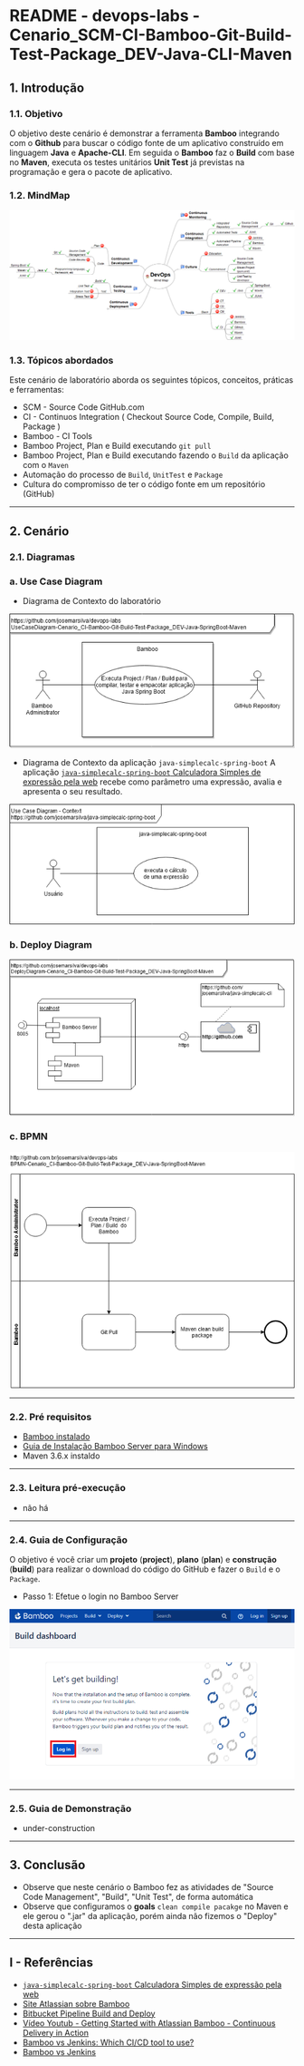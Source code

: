 # README - devops-labs - Cenario_SCM-CI-Bamboo-Git-Build-Test-Package_DEV-Java-CLI-Maven

## 1. Introdução

### 1.1. Objetivo
O objetivo deste cenário é demonstrar a ferramenta **Bamboo** integrando com o **Github** para buscar o código fonte de um aplicativo construído em linguagem **Java** e **Apache-CLI**. Em seguida o **Bamboo** faz o **Build** com base no **Maven**, executa os testes unitários **Unit Test** já previstas na programação e gera o pacote de aplicativo.

### 1.2. MindMap
![MindMap DevOps SCM-CI-Bamboo-Git-Build-Test-Package_DEV-Java-Cli-Maven.png](doc/MindMap%20DevOps%20SCM-CI-Bamboo-Git-Build-Test-Package_DEV-Java-Cli-Maven.png)


### 1.3. Tópicos abordados
Este cenário de laboratório aborda os seguintes tópicos, conceitos, práticas e ferramentas:
* SCM - Source Code GitHub.com
* CI - Continuos Integration ( Checkout Source Code, Compile, Build, Package )
* Bamboo - CI Tools
* Bamboo Project, Plan e Build executando `git pull`
* Bamboo Project, Plan e Build executando  fazendo o `Build` da aplicação com o `Maven`
* Automação do processo de `Build`, `UnitTest` e `Package`
* Cultura do compromisso de ter o código fonte em um repositório (GitHub)

---
## 2. Cenário

### 2.1. Diagramas 

### a. Use Case Diagram

* Diagrama de Contexto do laboratório

![UseCaseDiagram-Cenario_CI-Bamboo-Git-Build-Test-Package_DEV-Java-SpringBoot-Maven.png](doc/UseCaseDiagram-Cenario_CI-Bamboo-Git-Build-Test-Package_DEV-Java-SpringBoot-Maven.png)

* Diagrama de Contexto da aplicação `java-simplecalc-spring-boot`
A aplicação [`java-simplecalc-spring-boot` Calculadora Simples de expressão pela web](https://github.com/josemarsilva/java-simplecalc-spring-boot) recebe como parâmetro uma expressão, avalia e apresenta o seu resultado.

![java-simplecalc-spring-boot-UseCaseDiagram-Context.png](https://github.com/josemarsilva/java-simplecalc-spring-boot/blob/master/doc/UseCaseDiagram-Context.png)


### b. Deploy Diagram
![DeployDiagram-Cenario_CI-Bamboo-Git-Build-Test-Package_DEV-Java-SpringBoot-Maven.png](doc/DeployDiagram-Cenario_CI-Bamboo-Git-Build-Test-Package_DEV-Java-SpringBoot-Maven.png)



### c. BPMN
![BPMN-Cenario_CI-Bamboo-Git-Build-Test-Package_DEV-Java-SpringBoot-Maven.png](doc/BPMN-Cenario_CI-Bamboo-Git-Build-Test-Package_DEV-Java-SpringBoot-Maven.png)


---
### 2.2. Pré requisitos

* [Bamboo instalado](https://github.com/josemarsilva/eval-virtualbox-vm-ubuntu-server/doc/README_InstallBambooLicense_StepByStep.md)
* [Guia de Instalação Bamboo Server para Windows](README-GuiaInstalacao-Bambo-Windows.md)
* Maven 3.6.x instaldo


---
### 2.3. Leitura pré-execução

* não há

---
### 2.4. Guia de Configuração
O objetivo é você criar um **projeto** (__project__), **plano** (__plan__) e **construção** (__build__) para realizar o download do código do GitHub e fazer o `Build` e o `Package`.

* Passo 1: Efetue o login no Bamboo Server

![bamboo-printscreen-javasimplecalccli-01-login.png](doc/bamboo-printscreen-javasimplecalccli-01-login.png)



---
### 2.5. Guia de Demonstração

* under-construction


---
## 3. Conclusão
* Observe que neste cenário o Bamboo fez as atividades de "Source Code Management", "Build", "Unit Test", de forma automática
* Observe que configuramos o __goals__ `clean compile pacakge` no Maven e ele gerou o ".jar" da aplicação, porém ainda não fizemos o "Deploy" desta aplicação 

---
## I - Referências

* [`java-simplecalc-spring-boot` Calculadora Simples de expressão pela web](https://github.com/josemarsilva/java-simplecalc-spring-boot)
* [Site Atlassian sobre Bamboo](https://br.atlassian.com/software/bamboo)
* [Bitbucket Pipeline Build and Deploy](https://bitbucket.org/product/features/pipelines)
* [Vídeo Youtub - Getting Started with Atlassian Bamboo - Continuous Delivery in Action](https://www.youtube.com/watch?v=rG-XxVYNS4c)
* [Bamboo vs Jenkins: Which CI/CD tool to use?](https://blog.valiantys.com/en/dev-tools-en/jenkins-vs-bamboo/)
* [Bamboo vs Jenkins](https://www.automation-consultants.com/bamboo-vs-jenkins/)
